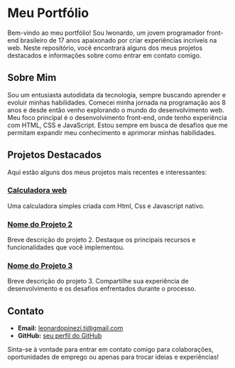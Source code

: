 # Meu Portfólio

Bem-vindo ao meu portfólio! Sou lwonardo, um jovem programador front-end brasileiro de 17 anos apaixonado por criar experiências incríveis na web. Neste repositório, você encontrará alguns dos meus projetos destacados e informações sobre como entrar em contato comigo.

## Sobre Mim

Sou um entusiasta autodidata da tecnologia, sempre buscando aprender e evoluir minhas habilidades. Comecei minha jornada na programação aos 8 anos e desde então venho explorando o mundo do desenvolvimento web. Meu foco principal é o desenvolvimento front-end, onde tenho experiência com HTML, CSS e JavaScript. Estou sempre em busca de desafios que me permitam expandir meu conhecimento e aprimorar minhas habilidades.

## Projetos Destacados

Aqui estão alguns dos meus projetos mais recentes e interessantes:

### [Calculadora web](https://theburritodev.github.io/Portfolio/Calculadora%20web/)
Uma calculadora simples criada com Html, Css e Javascript nativo.

### [Nome do Projeto 2](link_para_o_projeto)
Breve descrição do projeto 2. Destaque os principais recursos e funcionalidades que você implementou.

### [Nome do Projeto 3](link_para_o_projeto)
Breve descrição do projeto 3. Compartilhe sua experiência de desenvolvimento e os desafios enfrentados durante o processo.

## Contato

- **Email:** leonardopinezi.ti@gmail.com
- **GitHub:** [seu perfil do GitHub](link_para_o_perfil)

Sinta-se à vontade para entrar em contato comigo para colaborações, oportunidades de emprego ou apenas para trocar ideias e experiências!
